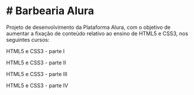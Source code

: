 # # Barbearia Alura



Projeto de desenvolvimento da Plataforma Alura, com o objetivo de aumentar a fixação de conteúdo relativo ao ensino de HTML5 e CSS3, nos seguintes cursos:

HTML5 e CSS3 - parte I

HTML5 e CSS3 - parte II

HTML5 e CSS3 - parte III

HTML5 e CSS3 - parte IV